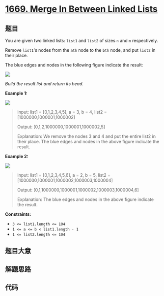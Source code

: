 # [1669. Merge In Between Linked Lists](https://leetcode.com/problems/merge-in-between-linked-lists/)

## 题目

You are given two linked lists: `list1` and `list2` of sizes `n` and `m`
respectively.

Remove `list1`'s nodes from the `ath` node to the `bth` node, and put `list2`
in their place.

The blue edges and nodes in the following figure indicate the result:

![](https://assets.leetcode.com/uploads/2020/11/05/fig1.png)

_Build the result list and return its head._



**Example 1:**

![](https://assets.leetcode.com/uploads/2020/11/05/merge_linked_list_ex1.png)

> Input: list1 = [0,1,2,3,4,5], a = 3, b = 4, list2 = [1000000,1000001,1000002]
> 
> Output: [0,1,2,1000000,1000001,1000002,5]
> 
> Explanation: We remove the nodes 3 and 4 and put the entire list2 in their place. The blue edges and nodes in the above figure indicate the result.

**Example 2:**

![](https://assets.leetcode.com/uploads/2020/11/05/merge_linked_list_ex2.png)

> Input: list1 = [0,1,2,3,4,5,6], a = 2, b = 5, list2 = [1000000,1000001,1000002,1000003,1000004]
> 
> Output: [0,1,1000000,1000001,1000002,1000003,1000004,6]
> 
> Explanation: The blue edges and nodes in the above figure indicate the result.

**Constraints:**

  * `3 <= list1.length <= 104`
  * `1 <= a <= b < list1.length - 1`
  * `1 <= list2.length <= 104`


## 题目大意

## 解题思路

## 代码

```javascript

```


